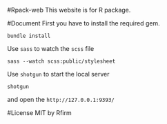 #Rpack-web
This website is for R package.

#Document
First you have to install the required gem.

    bundle install

Use `sass` to watch the `scss` file

    sass --watch scss:public/stylesheet

Use `shotgun` to start the local server

    shotgun

and open the `http://127.0.0.1:9393/`


#License
MIT by Rfirm

